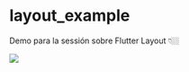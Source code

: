 # layout_example

Demo para la sessión sobre Flutter Layout 👇🏼

[![](http://img.youtube.com/vi/tk7rcH6W0vs/0.jpg)](http://www.youtube.com/watch?v=tk7rcH6W0vs "")
